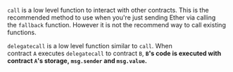 `call` is a low level function to interact with other contracts.
This is the recommended method to use when you're just sending Ether via calling the `fallback` function.
However it is not the recommend way to call existing functions.

`delegatecall` is a low level function similar to `call`.
When contract `A` executes `delegatecall` to contract `B`, **`B`'s code is executed
with contract `A`'s storage, `msg.sender` and `msg.value`.**
